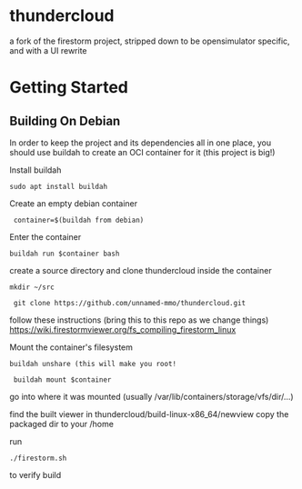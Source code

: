 # thundercloud
a fork of the firestorm project, stripped down to be opensimulator specific, and with a UI rewrite 

# Getting Started
## Building On Debian 

In order to keep the project and its dependencies all in one place, you should use buildah to create an OCI container for it (this project is big!) 

Install buildah 

``` sudo apt install buildah ```

Create an empty debian container 

``` container=$(buildah from debian)``` 

Enter the container 

``` buildah run $container bash ``` 

create a source directory and clone thundercloud inside the container

``` mkdir ~/src ```

``` git clone https://github.com/unnamed-mmo/thundercloud.git```

follow these instructions (bring this to this repo as we change things)
https://wiki.firestormviewer.org/fs_compiling_firestorm_linux 

Mount the container's filesystem 


``` buildah unshare (this will make you root! ```

``` buildah mount $container```

go into where it was mounted (usually /var/lib/containers/storage/vfs/dir/...)

find the built viewer in thundercloud/build-linux-x86_64/newview
copy the packaged dir to your /home 

run

``` ./firestorm.sh ``` 

to verify build
